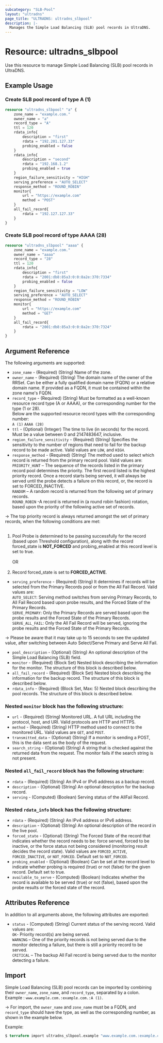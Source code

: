 ```yaml
---
subcategory: "SLB-Pool"
layout: "ultradns"
page_title: "ULTRADNS: ultradns_slbpool"
description: |-
  Manages the Simple Load Balancing (SLB) pool records in UltraDNS.
---
```


# Resource: ultradns_slbpool

Use this resource to manage Simple Load Balancing (SLB) pool records in UltraDNS.

## Example Usage

### Create SLB pool record of type A (1)

```terraform
resource "ultradns_slbpool" "a" {
    zone_name = "example.com."
    owner_name = "a"
    record_type = "A"
    ttl = 120
    rdata_info{
        description = "first"
        rdata = "192.201.127.33"
        probing_enabled = false
    }
    rdata_info{
        description = "second"
        rdata = "192.168.1.2"
        probing_enabled = true
    }
    region_failure_sensitivity = "HIGH"
    serving_preference = "AUTO_SELECT"
    response_method = "ROUND_ROBIN"
    monitor{
        url = "https://example.com"
        method = "POST"
    }
    all_fail_record{
        rdata = "192.127.127.33"
    }
}
```

### Create SLB pool record of type AAAA (28)

```terraform
resource "ultradns_slbpool" "aaaa" {
    zone_name = "example.com."
    owner_name = "aaaa"
    record_type = "28"
    ttl = 120
    rdata_info{
        description = "first"
        rdata = "2001:db8:85a3:0:0:8a2e:370:7334"
        probing_enabled = false
    }
    region_failure_sensitivity = "LOW"
    serving_preference = "AUTO_SELECT"
    response_method = "ROUND_ROBIN"
    monitor{
        url = "https://example.com"
        method = "GET"
    }
    all_fail_record{
        rdata = "2001:db8:85a3:0:0:8a2e:370:7324"
    }
}
```

## Argument Reference

The following arguments are supported:

* `zone_name` - (Required) (String) Name of the zone.
* `owner_name` - (Required) (String) The domain name of the owner of the RRSet. Can be either a fully qualified domain name (FQDN) or a relative domain name. If provided as a FQDN, it must be contained within the zone name's FQDN.
* `record_type` - (Required) (String) Must be formatted as a well-known resource record type (A or AAAA), or the corresponding number for the type (1 or 28).<br/>
Below are the supported resource record types with the corresponding number:<br/>
`A (1)`
`AAAA (28)`
* `ttl` - (Optional) (Integer) The time to live (in seconds) for the record. Must be a value between 0 and 2147483647, inclusive.
* `region_failure_sensitivity` - (Required) (String) Specifies the sensitivity to the number of regions that need to fail for the backup record to be made active. Valid values are `LOW`, and `HIGH`.
* `response_method` - (Required) (String) The method used to select which record is returned from the primary record pool. Valid values are:</br>
`PRIORITY_HUNT` – The sequence of the records listed in the primary record pool determines the priority. The first record listed is the highest priority record. Once a record starts being served, it will always be served until the probe detects a failure on this record, or, the record is set to FORCED_INACTIVE.</br>
`RANDOM` – A random record is returned from the following set of primary records.</br>
`ROUND_ROBIN` -A record is returned in (a round robin fashion) rotation, based upon the priority of the following active set of records.


-> The top priority record is always returned amongst the set of primary records, when the following conditions are met:</br></br>
1)  Pool Probe is determined to be passing successfully for the record (based upon Threshold configuration), along with the record forced_state is **NOT_FORCED** and probing_enabled at this record level is set to true.</br></br>OR</br></br>
2)  Record forced_state is set to **FORCED_ACTIVE**.

* `serving_preference` - (Required) (String) It determines if records will be selected from the Primary Records pool or from the All Fail Record. Valid values are:</br>
`AUTO_SELECT`: Serving method switches from serving Primary Records, to All Fail Record based upon probe results, and the Forced State of the Primary Records.</br>
`SERVE_PRIMARY`: Only the Primary Records are served based upon the probe results and the Forced State of the Primary Records.</br>
`SERVE_ALL_FAIL`: Only the All Fail Record will be served, ignoring the probe results and the Forced State of the Primary Records.


-> Please be aware that it may take up to 15 seconds to see the updated value, after switching between Auto Select/Serve Primary and Serve All Fail.


* `pool_description` - (Optional) (String) An optional description of the Simple Load Balancing (SLB) field.
* `monitor` - (Required) (Block Set) Nested block describing the information for the monitor. The structure of this block is described below.
* `all_fail_record` - (Required) (Block Set) Nested block describing the information for the backup record. The structure of this block is described below.
* `rdata_info` - (Required) (Block Set, Max: 5) Nested block describing the pool records. The structure of this block is described below.


### Nested `monitor` block has the following structure:

* `url` - (Required) (String) Monitored URL. A full URL including the protocol, host, and URI. Valid protocols are HTTP and HTTPS.
* `method` - (Required) (String) HTTP method used to connect to the monitored URL. Valid values are `GET`, and `POST`.
* `transmitted_data` - (Optional) (String) If a monitor is sending a POST, this is the data sent as the body of the request.
* `search_string` - (Optional) (String) A string that is checked against the returned data from the request. The monitor fails if the search string is not present.

### Nested `all_fail_record` block has the following structure:

* `rdata` - (Required) (String) An IPv4 or IPv6 address as a backup record.
* `description` - (Optional) (String) An optional description for the backup record.
* `serving` - (Computed) (Boolean) Serving status of the AllFail Record.

### Nested `rdata_info` block has the following structure:

* `rdata` - (Required) (String) An IPv4 address or IPv6 address.
* `description` - (Optional) (String) An optional description of the record in the live pool.
* `forced_state` - (Optional) (String) The Forced State of the record that indicates whether the record needs to be: force served, forced to be inactive, or the force status not being considered (monitoring result decides the record state). Valid values are `FORCED_ACTIVE`, `FORCED_INACTIVE`, or `NOT_FORCED`. Default set to `NOT_FORCED`.
* `probing_enabled` - (Optional) (Boolean) Can be set at the record level to indicate whether probing is required (true) or not (false) for the given record. Default set to true.
* `available_to_serve` - (Computed) (Boolean) Indicates whether the record is available to be served (true) or not (false), based upon the probe results or the forced state of the record.

## Attributes Reference

In addition to all arguments above, the following attributes are exported:

* `status` - (Computed) (String)  Current status of the serving record. Valid values are:</br>
`OK`- Priority record(s) are being served.</br>
`WARNING` – One of the priority records is not being served due to the monitor detecting a failure, but there is still a priority record to be served.</br>
`CRITICAL` – The backup All Fail record is being served due to the monitor detecting a failure.

## Import

Simple Load Balancing (SLB) pool records can be imported by combining their `owner_name`, `zone_name`, and `record_type`, separated by a colon.<br/>
Example : `www.example.com.:example.com.:A (1)`.


-> For import, the `owner_name` and `zone_name` must be a FQDN, and `record_type` should have the type, as well as the corresponding number, as shown in the example below.

Example:
```terraform
$ terraform import ultradns_slbpool.example "www.example.com.:example.com.:A (1)" 
```